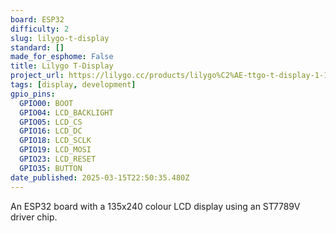 ```yaml
---
board: ESP32
difficulty: 2
slug: lilygo-t-display
standard: []
made_for_esphome: False
title: Lilygo T-Display
project_url: https://lilygo.cc/products/lilygo%C2%AE-ttgo-t-display-1-14-inch-lcd-esp32-control-board
tags: [display, development]
gpio_pins:
  GPIO00: BOOT
  GPIO04: LCD_BACKLIGHT
  GPIO05: LCD_CS
  GPIO16: LCD_DC
  GPIO18: LCD_SCLK
  GPIO19: LCD_MOSI
  GPIO23: LCD_RESET
  GPIO35: BUTTON
date_published: 2025-03-15T22:50:35.480Z
---
```


An ESP32 board with a 135x240 colour LCD display using an ST7789V driver chip.